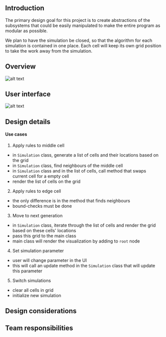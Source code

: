 ## Introduction

The primary design goal for this project is to create abstractions of
the subsystems that could be easily manipulated to make the entire
program as modular as possible.

We plan to have the simulation be closed, so that the algorithm for
each simulation is contained in one place. Each cell will keep its
own grid position to take the work away from the simulation.

## Overview

![alt text](https://coursework.cs.duke.edu/compsci308_2019spring/cellsociety_team14/blob/master/doc/class_layout.png "class layout text")


## User interface

![alt text](https://coursework.cs.duke.edu/compsci308_2019spring/cellsociety_team14/blob/master/doc/user_interface_plan.jpeg "Plan text")

## Design details

#### Use cases
1) Apply rules to middle cell
- in `Simulation` class, generate a list of cells and their locations based on the grid
- in `Simulation` class, find neighbours of the middle cell
- in `Simulation` class and in the list of cells, call method that swaps current cell for a empty cell
- render the list of cells on the grid

2) Apply rules to edge cell
- the only difference is in the method that finds neighbours
- bound-checks must be done

3) Move to next generation
- in `Simulation` class, iterate through the list of cells and render the grid based on these cells' locations
- pass this grid to the main class
- main class will render the visualization by adding to `root` node

4) Set simulation parameter
- user will change parameter in the UI
- this will call an update method in the `Simulation` class that will update this parameter

5) Switch simulations
- clear all cells in grid
- initialize new simulation

## Design considerations

## Team responsibilities
